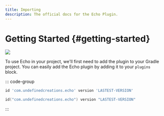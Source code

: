 ```yaml
---
title: Importing
description: The official docs for the Echo Plugin.
---
```


# Getting Started {#getting-started}

[![](https://img.shields.io/gradle-plugin-portal/v/com.undefinedcreations.echo)](https://plugins.gradle.org/plugin/com.undefinedcreations.echo)

To use Echo in your project, we'll first need to add the plugin to your Gradle project.
You can easily add the Echo plugin by adding it to your `plugins` block.

::: code-group
```groovy [Groovy DSL]
id 'com.undefinedcreations.echo' version 'LASTEST-VERSION'
```
```kts [Kotlin DSL]
id("com.undefinedcreations.echo") version "LASTEST-VERSION"
```
:::
